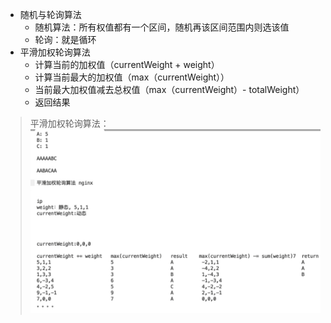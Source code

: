 + 随机与轮询算法
  + 随机算法：所有权值都有一个区间，随机再该区间范围内则选该值
  + 轮询：就是循环
+ 平滑加权轮询算法
  + 计算当前的加权值（currentWeight + weight）
  + 计算当前最大的加权值（max（currentWeight））
  + 当前最大加权值减去总权值（max（currentWeight）- totalWeight）
  + 返回结果

> 平滑加权轮询算法：![平滑加权轮询算法](/分布式/images/平滑加权轮询算法.png)